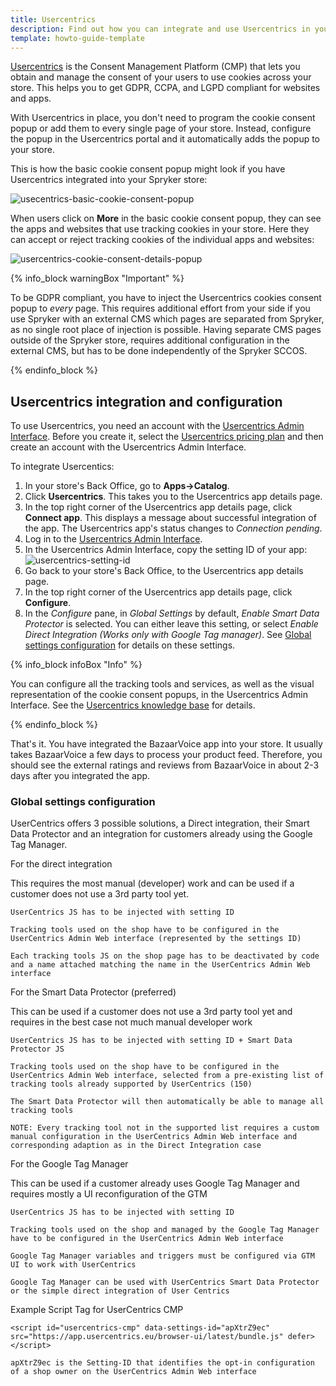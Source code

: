 ```yaml
---
title: Usercentrics
description: Find out how you can integrate and use Usercentrics in your Spryker shop
template: howto-guide-template
---
```


[Usercentrics](https://usercentrics.com/) is the Consent Management Platform (CMP) that lets you obtain and manage the consent of your users to use cookies across your store. This helps you to get GDPR, CCPA, and LGPD compliant for websites and apps.

With Usercentrics in place, you don't need to program the cookie consent popup or add them to every single page of your store. Instead, configure the popup in the Usercentrics portal and it automatically adds the popup to your store.

This is how the basic cookie consent popup might look if you have Usercentrics integrated into your Spryker store:

![usecentrics-basic-cookie-consent-popup](https://spryker.s3.eu-central-1.amazonaws.com/docs/aop/user/apps/usercentrics/usercentrics-popup.png)

<!---Replace the screenshot with English text when the staging is fixed-->

When users click on **More** in the basic cookie consent popup, they can see the apps and websites that use tracking cookies in your store. Here they can accept or reject tracking cookies of the individual apps and websites:

![usercentrics-cookie-consent-details-popup](https://spryker.s3.eu-central-1.amazonaws.com/docs/aop/user/apps/usercentrics/usercentrics-details-popup.png)

{% info_block warningBox "Important" %}

To be GDPR compliant, you have to inject the Usercentrics cookies consent popup to *every* page. This requires additional effort from your side if you use Spryker with an external CMS which pages are separated from Spryker, as no single root place of injection is possible.
Having separate CMS pages outside of the Spryker store, requires additional configuration in the external CMS, but has to be done independently of the Spryker SCCOS.

{% endinfo_block %}

## Usercentrics integration and configuration

To use Usercentrics, you need an account with the [Usercentrics Admin Interface](https://admin.usercentrics.eu/). Before you create it, select the [Usercentrics pricing plan](https://usercentrics.com/pricing/) and then create an account with the Usercentrics Admin Interface.

To integrate Usercentics:

1. In your store's Back Office, go to **Apps->Catalog**.
2. Click **Usercentrics**.
   This takes you to the Usercentrics app details page.
3. In the top right corner of the Usercentrics app details page, click **Connect app**.
   This displays a message about successful integration of the app. The Usercentrics app's status changes to *Connection pending*.   
4. Log in to the [Usercentrics Admin Interface](https://admin.usercentrics.eu/).
5. In the Usercentrics Admin Interface, copy the setting ID of your app:
   ![usercentrics-setting-id](https://spryker.s3.eu-central-1.amazonaws.com/docs/aop/user/apps/usercentrics/usercentrics-setting-id.png)
6. Go back to your store's Back Office, to the Usercentrics app details page.
7. In the top right corner of the Usercentrics app details page, click **Configure**.
8. In the *Configure* pane, in *Global Settings* by default, *Enable Smart Data Protector* is selected. You can either leave this setting, or select *Enable Direct Integration (Works only with Google Tag manager)*. See [Global settings configuration](#global-settings-configuration) for details on these settings.

{% info_block infoBox "Info" %}

You can configure all the tracking tools and services, as well as the visual representation of the cookie consent popups, in the Usercentrics Admin Interface. See the [Usercentrics knowledge base](https://usercentrics.atlassian.net/servicedesk/customer/portals) for details.

{% endinfo_block %}

That's it. You have integrated the BazaarVoice app into your store. It usually takes BazaarVoice a few days to process your product feed. Therefore, you should see the external ratings and reviews from BazaarVoice in about 2-3 days after you integrated the app.

### Global settings configuration
UserCentrics offers 3 possible solutions, a Direct integration, their Smart Data Protector and an integration for customers already using the Google Tag Manager.

For the direct integration

This requires the most manual (developer) work and can be used if a customer does not use a 3rd party tool yet.

    UserCentrics JS has to be injected with setting ID

    Tracking tools used on the shop have to be configured in the UserCentrics Admin Web interface (represented by the settings ID)

    Each tracking tools JS on the shop page has to be deactivated by code and a name attached matching the name in the UserCentrics Admin Web interface

For the Smart Data Protector (preferred)

This can be used if a customer does not use a 3rd party tool yet and requires in the best case not much manual developer work

    UserCentrics JS has to be injected with setting ID + Smart Data Protector JS

    Tracking tools used on the shop have to be configured in the UserCentrics Admin Web interface, selected from a pre-existing list of tracking tools already supported by UserCentrics (150)

    The Smart Data Protector will then automatically be able to manage all tracking tools

    NOTE: Every tracking tool not in the supported list requires a custom manual configuration in the UserCentrics Admin Web interface and corresponding adaption as in the Direct Integration case

For the Google Tag Manager

This can be used if a customer already uses Google Tag Manager and requires mostly a UI reconfiguration of the GTM

    UserCentrics JS has to be injected with setting ID

    Tracking tools used on the shop and managed by the Google Tag Manager have to be configured in the UserCentrics Admin Web interface

    Google Tag Manager variables and triggers must be configured via GTM UI to work with UserCentrics

    Google Tag Manager can be used with UserCentrics Smart Data Protector or the simple direct integration of User Centrics

Example Script Tag for UserCentrics CMP

    <script id="usercentrics-cmp" data-settings-id="apXtrZ9ec" src="https://app.usercentrics.eu/browser-ui/latest/bundle.js" defer></script>

    apXtrZ9ec is the Setting-ID that identifies the opt-in configuration of a shop owner on the UserCentrics Admin Web interface   
